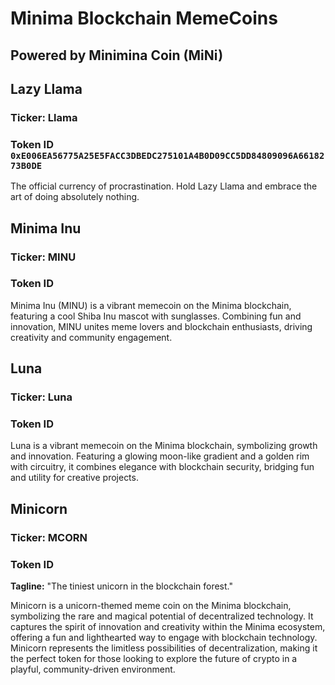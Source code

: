 # Minima Blockchain MemeCoins

## Powered by Minimina Coin (MiNi)

## Lazy Llama
### Ticker: **Llama**  
### Token ID `0xE006EA56775A25E5FACC3DBEDC275101A4B0D09CC5DD84809096A6618273B0DE`

The official currency of procrastination. Hold Lazy Llama and embrace the art of doing absolutely nothing.

## Minima Inu
### Ticker: **MINU**  
### Token ID

Minima Inu (MINU) is a vibrant memecoin on the Minima blockchain, featuring a cool Shiba Inu mascot with sunglasses. Combining fun and innovation, MINU unites meme lovers and blockchain enthusiasts, driving creativity and community engagement.

## Luna
### Ticker: **Luna**  
### Token ID

Luna is a vibrant memecoin on the Minima blockchain, symbolizing growth and innovation. Featuring a glowing moon-like gradient and a golden rim with circuitry, it combines elegance with blockchain security, bridging fun and utility for creative projects.

## Minicorn
### Ticker: **MCORN**  
### Token ID

**Tagline:** "The tiniest unicorn in the blockchain forest."  

Minicorn is a unicorn-themed meme coin on the Minima blockchain, symbolizing the rare and magical potential of decentralized technology. It captures the spirit of innovation and creativity within the Minima ecosystem, offering a fun and lighthearted way to engage with blockchain technology. Minicorn represents the limitless possibilities of decentralization, making it the perfect token for those looking to explore the future of crypto in a playful, community-driven environment.

